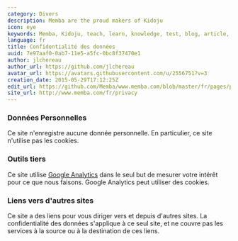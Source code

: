 ```yaml
---
category: Divers
description: Memba are the proud makers of Kidoju
icon: eye
keywords: Memba, Kidoju, teach, learn, knowledge, test, blog, article, documentation, ebook, video, webinar, slide
language: fr
title: Confidentialité des données
uuid: 7e97aaf0-0ab7-11e5-a5fc-0bc8f37470e1
author: jlchereau
author_url: https://github.com/jlchereau
avatar_url: https://avatars.githubusercontent.com/u/2556751?v=3
creation_date: 2015-05-29T17:12:25Z
edit_url: https://github.com/Memba/www.memba.com/blob/master/fr/pages/privacy.md
site_url: http://www.memba.com/fr/privacy
---
```

### Données Personnelles

Ce site n'enregistre aucune donnée personnelle. En particulier, ce site n'utilise pas les cookies.

### Outils tiers

Ce site utilise [Google Analytics](http://www.google.com/analytics/) dans le seul but de mesurer votre intérêt pour ce que nous faisons.
Google Analytics peut utiliser des cookies.

### Liens vers d'autres sites 

Ce site a des liens pour vous diriger vers et depuis d'autres sites.
La confidentialité des données s'applique à ce seul site, et ne couvre pas les services à la source ou à la destination de ces liens.
